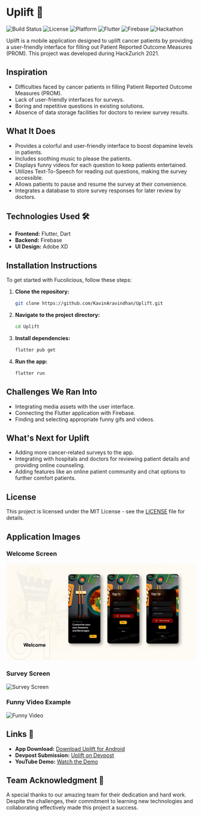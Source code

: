# Uplift 🌟

![Build Status](https://img.shields.io/badge/build-stable-brightgreen)
![License](https://img.shields.io/badge/license-MIT-blue)
![Platform](https://img.shields.io/badge/platform-Android-yellow)
![Flutter](https://img.shields.io/badge/Flutter-Framework-blue?logo=flutter)
![Firebase](https://img.shields.io/badge/Firebase-Database-orange?logo=firebase)
![Hackathon](https://img.shields.io/badge/Hackathon-HackZurich%202021-neon)

Uplift is a mobile application designed to uplift cancer patients by providing a user-friendly interface for filling out Patient Reported Outcome Measures (PROM). This project was developed during HackZurich 2021.

## Inspiration 
- Difficulties faced by cancer patients in filling Patient Reported Outcome Measures (PROM).
- Lack of user-friendly interfaces for surveys.
- Boring and repetitive questions in existing solutions.
- Absence of data storage facilities for doctors to review survey results.

## What It Does 
- Provides a colorful and user-friendly interface to boost dopamine levels in patients.
- Includes soothing music to please the patients.
- Displays funny videos for each question to keep patients entertained.
- Utilizes Text-To-Speech for reading out questions, making the survey accessible.
- Allows patients to pause and resume the survey at their convenience.
- Integrates a database to store survey responses for later review by doctors.

## Technologies Used 🛠️
- **Frontend:** Flutter, Dart
- **Backend:** Firebase
- **UI Design:** Adobe XD

## Installation Instructions

To get started with Fucolicious, follow these steps:

1. **Clone the repository:**
   ```sh
   git clone https://github.com/KavinAravindhan/Uplift.git
   ```
2. **Navigate to the project directory:**
   ```sh
   cd Uplift
   ```
3. **Install dependencies:**
   ```sh
   flutter pub get
   ```
4. **Run the app:**
   ```sh
   flutter run
   ```

## Challenges We Ran Into
- Integrating media assets with the user interface.
- Connecting the Flutter application with Firebase.
- Finding and selecting appropriate funny gifs and videos.

## What's Next for Uplift
- Adding more cancer-related surveys to the app.
- Integrating with hospitals and doctors for reviewing patient details and providing online counseling.
- Adding features like an online patient community and chat options to further comfort patients.

## License

This project is licensed under the MIT License - see the [LICENSE](LICENSE) file for details.

## Application Images

### Welcome Screen
![Welcome Screen](https://github.com/KavinAravindhan/Fucolicious/blob/master/images/Welcome.png)  <!-- Replace with actual Uplift images -->

### Survey Screen
![Survey Screen](placeholder_survey_screen_image_url)  <!-- Replace with actual Uplift images -->

### Funny Video Example
![Funny Video](placeholder_funny_video_image_url)  <!-- Replace with actual Uplift images -->

## Links 🔗
- **App Download:** [Download Uplift for Android](https://drive.google.com/file/d/1_H8fwJ69979PsZycsw7gM4BGarr4o8BD/view?usp=drive_link)
- **Devpost Submission:** [Uplift on Devpost](https://devpost.com/software/uplift-2i8mgd)
- **YouTube Demo:** [Watch the Demo](https://youtu.be/vIL1kX0S0hk)

## Team Acknowledgment 🙌

A special thanks to our amazing team for their dedication and hard work. Despite the challenges, their commitment to learning new technologies and collaborating effectively made this project a success.
